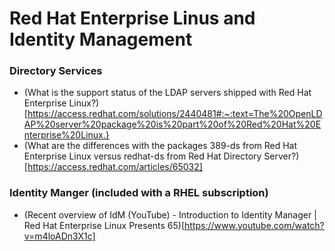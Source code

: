 # Red Hat Enterprise Linus and Identity Management

### Directory Services
- (What is the support status of the LDAP servers shipped with Red Hat Enterprise Linux?)[https://access.redhat.com/solutions/2440481#:~:text=The%20OpenLDAP%20server%20package%20is%20part%20of%20Red%20Hat%20Enterprise%20Linux.}
- (What are the differences with the packages 389-ds from Red Hat Enterprise Linux versus redhat-ds from Red Hat Directory Server?)[https://access.redhat.com/articles/65032]

### Identity Manger (included with a RHEL subscription)
- (Recent overview of IdM (YouTube) - Introduction to Identity Manager | Red Hat Enterprise Linux Presents 65)[https://www.youtube.com/watch?v=m4loADn3X1c]
